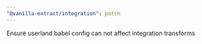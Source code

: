 ```yaml
---
"@vanilla-extract/integration": patch
---
```


Ensure userland babel config can not affect integration transforms
